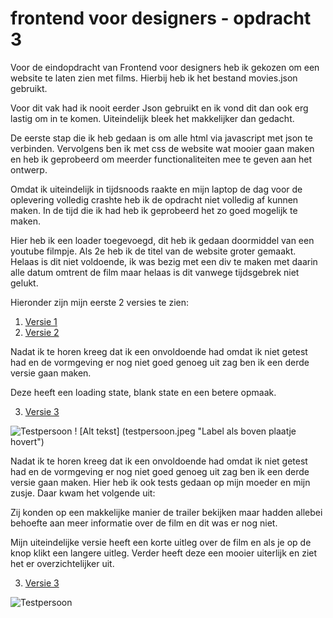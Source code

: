 # frontend voor designers - opdracht 3

Voor de eindopdracht van Frontend voor designers heb ik gekozen om een website te laten zien met films. Hierbij heb ik het bestand movies.json gebruikt.

Voor dit vak had ik nooit eerder Json gebruikt en ik vond dit dan ook erg lastig om in te komen. Uiteindelijk bleek het makkelijker dan gedacht.

De eerste stap die ik heb gedaan is om alle html via javascript met json te verbinden. Vervolgens ben ik met css de website wat mooier gaan maken en heb ik geprobeerd om meerder functionaliteiten mee te geven aan het ontwerp.

Omdat ik uiteindelijk in tijdsnoods raakte en mijn laptop de dag voor de oplevering volledig crashte heb ik de opdracht niet volledig af kunnen maken. In de tijd die ik had heb ik geprobeerd het zo goed mogelijk te maken.

Hier heb ik een loader toegevoegd, dit heb ik gedaan doormiddel van een youtube filmpje. Als 2e heb ik de titel van de website groter gemaakt. Helaas is dit niet voldoende, ik was bezig met een div te maken met daarin alle datum omtrent de film maar helaas is dit vanwege tijdsgebrek niet gelukt.

Hieronder zijn mijn eerste 2 versies te zien:
1. [Versie 1](https://joskesambros.github.io/frontendvoordesigners/opdracht3/v1/)
2. [Versie 2](https://joskesambros.github.io/frontendvoordesigners/opdracht3/v1/Uiteindelijke)



Nadat ik te horen kreeg dat ik een onvoldoende had omdat ik niet getest had en de vormgeving er nog niet goed genoeg uit zag ben ik een derde versie gaan maken.

Deze heeft een loading state, blank state en een betere opmaak.

3. [Versie 3](https://joskesambros.github.io/frontendvoordesigners/opdracht3/v3/)

![Testpersoon](testpersoon.jpeg"Testpersoon")
! [Alt tekst] (testpersoon.jpeg "Label als boven plaatje hovert")

Nadat ik te horen kreeg dat ik een onvoldoende had omdat ik niet getest had en de vormgeving er nog niet goed genoeg uit zag ben ik een derde versie gaan maken. Hier heb ik ook tests gedaan op mijn moeder en mijn zusje. Daar kwam het volgende uit:

Zij konden op een makkelijke manier de trailer bekijken maar hadden allebei behoefte aan meer informatie over de film en dit was er nog niet.

Mijn uiteindelijke versie heeft een korte uitleg over de film en als je op de knop klikt een langere uitleg. Verder heeft deze een mooier uiterlijk en ziet het er overzichtelijker uit.

3. [Versie 3](https://joskesambros.github.io/frontendvoordesigners/opdracht3/v3/)

![Testpersoon](/joskesambros/frontendvoordesigners/opdracht3/v3/testpersoon.jpeg)

